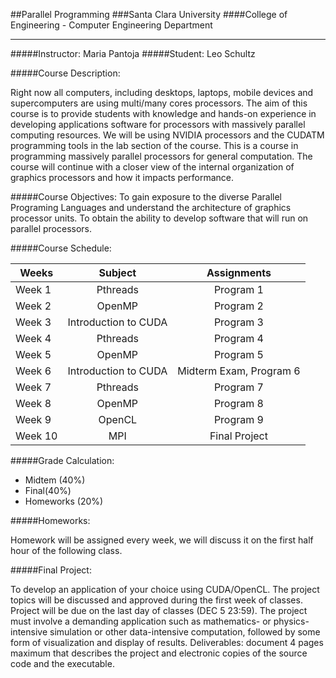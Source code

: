 ##Parallel Programming
###Santa Clara University
####College of Engineering - Computer Engineering Department
____

#####Instructor:
Maria Pantoja
#####Student:
Leo Schultz

#####Course Description:

Right now all computers, including desktops, laptops, mobile devices and supercomputers are using multi/many cores processors. The aim of this course is to provide students with knowledge and hands-on experience in developing applications software for processors with massively parallel computing resources. We will be using NVIDIA processors and the CUDATM programming tools in the lab section of the course. This is a course in programming massively parallel processors for general computation. The course will continue with a closer view of the internal organization of graphics processors and how it impacts performance.

#####Course Objectives:
To gain exposure to the diverse Parallel Programing Languages and understand the architecture of graphics processor units. To obtain the ability to develop software that will run on parallel processors.

#####Course Schedule:

| Weeks         | Subject                   | Assignments              |
| ------------- |:-------------------------:|:------------------------:|
| Week 1        | Pthreads                  |   Program 1              |
| Week 2        | OpenMP                    |   Program 2              |
| Week 3        | Introduction to CUDA      |   Program 3              |
| Week 4        | Pthreads                  |   Program 4              |
| Week 5        | OpenMP                    |   Program 5              |
| Week 6        | Introduction to CUDA      | Midterm Exam, Program 6  |
| Week 7        | Pthreads                  |   Program 7              |
| Week 8        | OpenMP                    |   Program 8              |
| Week 9        | OpenCL                    |   Program 9              |
| Week 10       | MPI                       | Final Project            |

#####Grade Calculation:

* Midtem (40%)
* Final(40%)
* Homeworks (20%)

#####Homeworks:

Homework will be assigned every week, we will discuss it on the first half hour of the following class.

#####Final Project:

To develop an application of your choice using CUDA/OpenCL. The project topics will be discussed and approved during the first week of classes. Project will be due on the last day of classes (DEC 5 23:59). The project must involve a demanding application such as mathematics- or physics-intensive simulation or other data-intensive computation, followed by some form of visualization and display of results. Deliverables: document 4 pages maximum that describes the project and electronic copies of the source code and the executable.
